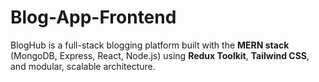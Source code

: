 # Blog-App-Frontend
BlogHub is a full-stack blogging platform built with the **MERN stack** (MongoDB, Express, React, Node.js) using **Redux Toolkit**, **Tailwind CSS**, and modular, scalable architecture.
